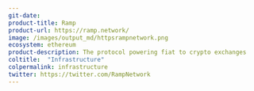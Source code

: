 ```yaml
---
git-date: 
product-title: Ramp
product-url: https://ramp.network/
image: /images/output_md/httpsrampnetwork.png
ecosystem: ethereum
product-description: The protocol powering fiat to crypto exchanges
coltitle:  "Infrastructure"
colpermalink: infrastructure
twitter: https://twitter.com/RampNetwork
---
```

